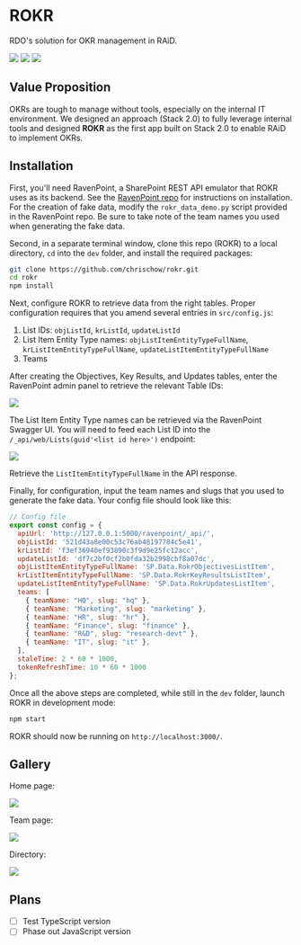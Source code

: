 # ROKR
RDO's solution for OKR management in RAiD.

<p>
  <img src="https://badges.aleen42.com/src/javascript.svg">
  <img src="https://badges.aleen42.com/src/react.svg">
  <img src="https://badges.aleen42.com/src/react-router.svg">
</p>

## Value Proposition
OKRs are tough to manage without tools, especially on the internal IT environment. We designed an approach (Stack 2.0) to fully leverage internal tools and designed **ROKR** as the first app built on Stack 2.0 to enable RAiD to implement OKRs.

## Installation
First, you'll need RavenPoint, a SharePoint REST API emulator that ROKR uses as its backend. See the [RavenPoint repo](https://github.com/chrischow/ravenpoint) for instructions on installation. For the creation of fake data, modify the `rokr_data_demo.py` script provided in the RavenPoint repo. Be sure to take note of the team names you used when generating the fake data.

Second, in a separate terminal window, clone this repo (ROKR) to a local directory, `cd` into the `dev` folder, and install the required packages:

```bash
git clone https://github.com/chrischow/rokr.git
cd rokr
npm install
```

Next, configure ROKR to retrieve data from the right tables. Proper configuration requires that you amend several entries in `src/config.js`:

1. List IDs: `objListId`, `krListId`, `updateListId`
2. List Item Entity Type names: `objListItemEntityTypeFullName`, `krListItemEntityTypeFullName`, `updateListItemEntityTypeFullName`
3. Teams

After creating the Objectives, Key Results, and Updates tables, enter the RavenPoint admin panel to retrieve the relevant Table IDs:

![](./docs/images/ravenpoint-tables.jpg)

The List Item Entity Type names can be retrieved via the RavenPoint Swagger UI. You will need to feed each List ID into the `/_api/web/Lists(guid'<list id here>')` endpoint:

![](./docs/images/ravenpoint-listitementitytypename.jpg)

Retrieve the `ListItemEntityTypeFullName` in the API response.

Finally, for configuration, input the team names and slugs that you used to generate the fake data. Your config file should look like this:

```js
// Config file
export const config = {
  apiUrl: 'http://127.0.0.1:5000/ravenpoint/_api/',
  objListId: '521d43a8e00c53c76ab48197784c5e41',
  krListId: 'f3ef36940ef93890c3f9d9e25fc12acc',
  updateListId: 'df7c2bf0cf2b0fda32b2998cbf8a07dc',
  objListItemEntityTypeFullName: 'SP.Data.RokrObjectivesListItem',
  krListItemEntityTypeFullName: 'SP.Data.RokrKeyResultsListItem',
  updateListItemEntityTypeFullName: 'SP.Data.RokrUpdatesListItem',
  teams: [
    { teamName: "HQ", slug: "hq" },
    { teamName: "Marketing", slug: "marketing" },
    { teamName: "HR", slug: "hr" },
    { teamName: "Finance", slug: "finance" },
    { teamName: "R&D", slug: "research-devt" },
    { teamName: "IT", slug: "it" },
  ],
  staleTime: 2 * 60 * 1000,
  tokenRefreshTime: 10 * 60 * 1000
};
```

Once all the above steps are completed, while still in the `dev` folder, launch ROKR in development mode:

```bash
npm start
```

ROKR should now be running on `http://localhost:3000/`.

## Gallery
Home page:

![](./docs/images/home-page.jpg)

Team page:

![](./docs/images/team-page.jpg)

Directory:

![](./docs/images/directory.jpg)

## Plans
- [ ] Test TypeScript version
- [ ] Phase out JavaScript version